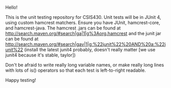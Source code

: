Hello!

This is the unit testing repository for CSIS430. 
Unit tests will be in JUnit 4, using custom hamcrest matchers. 
Ensure you have JUnit, hamcrest-core, and hamcrest-java. 
The hamcrest .jars can be found at http://search.maven.org/#search|ga|1|g%3Aorg.hamcrest 
and the junit jar can be found at http://search.maven.org/#search|gav|1|g:%22junit%22%20AND%20a:%22junit%22 
(install the latest junit4 probably, doesn't really matter [we use junit4 because it's stable, taylor])

Don't be afraid to write really long variable names, or make really long lines with lots of is() operators so that each test is left-to-right readable.

Happy testing!



